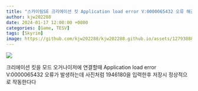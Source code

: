 ```yaml
---
title: "스카이림SE 크리에이션 킷 Application load error V:0000065432 오류 해결방법"
author: kjw202288
date: 2024-01-17 12:00:00 +0800
categories: [Game, TESV]
tags: [Skyrim]
image: https://github.com/kjw202288/kjw202288.github.io/assets/127938880/ddc13359-8dd2-4c5e-b8a8-a3590fb0c1d3
---
```


<img src="https://github.com/kjw202288/kjw202288.github.io/assets/127938880/ddc13359-8dd2-4c5e-b8a8-a3590fb0c1d3">

크리에이션 킷을 모드 오거나이저에 연결할때 Application load error V:0000065432 오류가 발생하는데 사진처럼 1946180을 입력한후 저장시 정상적으로 작동한다다


